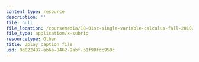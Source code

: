 ```yaml
---
content_type: resource
description: ''
file: null
file_location: /coursemedia/18-01sc-single-variable-calculus-fall-2010/0d022487ab6a84629abfb1f98fdc959c_eHJuAByQf5A.srt
file_type: application/x-subrip
resourcetype: Other
title: 3play caption file
uid: 0d022487-ab6a-8462-9abf-b1f98fdc959c
---
```


